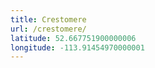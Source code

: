 ```yaml
---
title: Crestomere
url: /crestomere/
latitude: 52.667751900000006
longitude: -113.91454970000001
---
```

